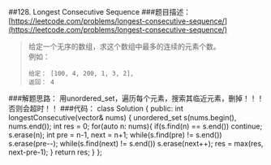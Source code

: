 ##128. Longest Consecutive Sequence
###题目描述：[https://leetcode.com/problems/longest-consecutive-sequence/](https://leetcode.com/problems/longest-consecutive-sequence/)
> 给定一个无序的数组，求这个数组中最多的连续的元素个数。    
> 例如：
> 
>     给定： [100, 4, 200, 1, 3, 2],
>     返回： 4

###解题思路：
用unordered_set，遍历每个元素，搜索其临近元素，删掉！！！否则会超时！！
###代码：
	class Solution {
	public:
	    int longestConsecutive(vector<int>& nums) {
	        unordered_set<int> s(nums.begin(), nums.end());
	        int res = 0;
	        for(auto n: nums){
	            if(s.find(n) == s.end()) continue;
	            s.erase(n);
	            int pre = n-1, next = n+1;
	            while(s.find(pre) != s.end()) s.erase(pre--);
	            while(s.find(next) != s.end()) s.erase(next++);
	            res = max(res, next-pre-1);
	        }
	        return res;
	    }
	};